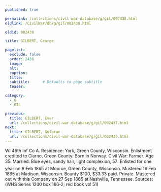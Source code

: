```yaml
---
published: true

permalink: /collections/civil-war-database/g/gil/002438.html
oldlink: /CivilWar/db/g/gil/002438.html

oldid: 002438

title: GILBERT, George

pagelist:
  exclude: false
  order: 2438
  image: 
  alt:
  caption:
  title:
  subtitle:      # Defaults to page subtitle
  teaser:

category: 
  - G 
  - GIL

previous:
  title: GILBERT, Ever
  url: /collections/civil-war-database/g/gil/002437.html  
next:
  title: GILBERT, Gulbran
  url: /collections/civil-war-database/g/gil/002439.html   
---
```

WI 46th Inf Co A. Residence: York, Green County, Wisconsin. Enlistment credited to Clarno, Green County. Born in Norway. Civil War: Farmer. Age 35. Married. Blue eyes, sandy hair, light complexion, 5&#146;7&#148;. Enlisted for one year on 8 Feb 1865 at Monroe, Green County, Wisconsin. Mustered 16 Feb 1865 at Madison, Wisconsin. Bounty $100, $33.33 paid. Private. Mustered out with this Company on 27 Sep 1865 at Nashville, Tennessee. Sources: (WHS Series 1200 box 186-2; red book vol 51)